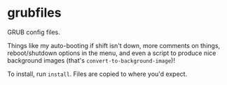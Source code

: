 grubfiles
=========

GRUB config files.

Things like my auto-booting if shift isn't down, more comments on things,
reboot/shutdown options in the menu, and even a script to produce nice
background images (that's `convert-to-background-image`)!

To install, run `install`. Files are copied to where you'd expect.
